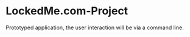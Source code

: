 # LockedMe.com-Project
Prototyped application, the user interaction will be via a command line.    
